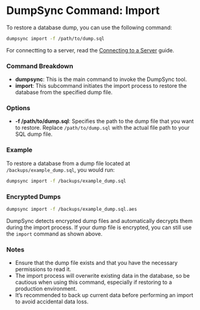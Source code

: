 # DumpSync Command: Import

To restore a database dump, you can use the following command:

```bash
dumpsync import -f /path/to/dump.sql
```

For connectting to a server, read the [Connecting to a Server](../connection) guide.

### Command Breakdown

- **dumpsync**: This is the main command to invoke the DumpSync tool.
- **import**: This subcommand initiates the import process to restore the database from the specified dump file.

### Options

- **-f /path/to/dump.sql**: Specifies the path to the dump file that you want to restore. Replace `/path/to/dump.sql` with the actual file path to your SQL dump file.

### Example

To restore a database from a dump file located at `/backups/example_dump.sql`, you would run:

```bash
dumpsync import -f /backups/example_dump.sql
```

### Encrypted Dumps

```bash
dumpsync import -f /backups/example_dump.sql.aes
```

DumpSync detects encrypted dump files and automatically decrypts them during the import process. If your dump file is encrypted, you can still use the `import` command as shown above.

### Notes

- Ensure that the dump file exists and that you have the necessary permissions to read it.
- The import process will overwrite existing data in the database, so be cautious when using this command, especially if restoring to a production environment.
- It’s recommended to back up current data before performing an import to avoid accidental data loss.
